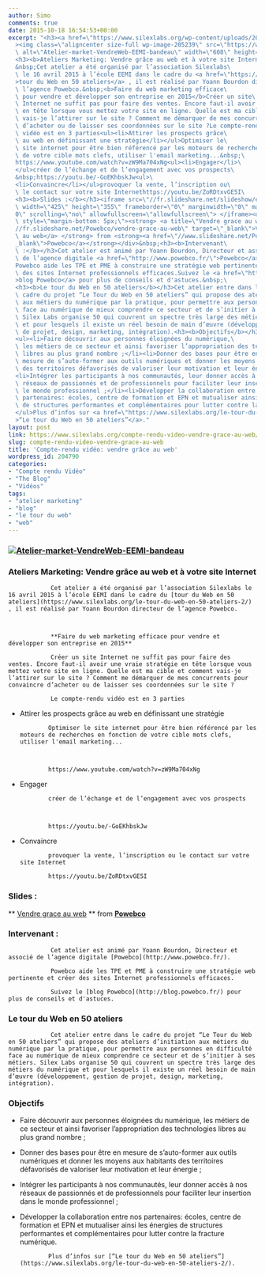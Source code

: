 ```yaml
---
author: Simo
comments: true
date: 2015-10-18 16:54:53+00:00
excerpt: "<h3><a href=\"https://www.silexlabs.org/wp-content/uploads/2015/07/Atelier-market-VendreWeb-EEMI-bandeau.png\"\
  ><img class=\"aligncenter size-full wp-image-205239\" src=\"https://www.silexlabs.org/wp-content/uploads/2015/07/Atelier-market-VendreWeb-EEMI-bandeau.png\"\
  \ alt=\"Atelier-market-VendreWeb-EEMI-bandeau\" width=\"608\" height=\"140\" /></a></h3>\
  <h3><b>Ateliers Marketing: Vendre grâce au web et à votre site Internet</b></h3>\
  &nbsp;Cet atelier a été organisé par l’association Silexlabs\
  \ le 16 avril 2015 à l’école EEMI dans le cadre du <a href=\"https://www.silexlabs.org/le-tour-du-web-en-50-ateliers-2/\"\
  >tour du Web en 50 ateliers</a> , il est réalisé par Yoann Bourdon directeur de\
  \ l’agence Powebco.&nbsp;<b>Faire du web marketing efficace\
  \ pour vendre et développer son entreprise en 2015</b>Créer un site\
  \ Internet ne suffit pas pour faire des ventes. Encore faut-il avoir une vraie stratégie\
  \ en tête lorsque vous mettez votre site en ligne. Quelle est ma cible et comment\
  \ vais-je l’attirer sur le site ? Comment me démarquer de mes concurrents pour convaincre\
  \ d’acheter ou de laisser ses coordonnées sur le site ?Le compte-rendu\
  \ vidéo est en 3 parties<ul><li>Attirer les prospects grâce\
  \ au web en définissant une stratégie</li></ul>Optimiser le\
  \ site internet pour être bien référencé par les moteurs de recherches en fonction\
  \ de votre cible mots clefs, utiliser l'email marketing...&nbsp;\
  https://www.youtube.com/watch?v=zW9Ma704xNg<ul><li>Engager</li>\
  </ul>créer de l’échange et de l’engagement avec vos prospects\
  &nbsp;https://youtu.be/-GoEKhbskJw<ul>\
  <li>Convaincre</li></ul>provoquer la vente, l’inscription ou\
  \ le contact sur votre site Internethttps://youtu.be/ZoRDtxvGE5I\
  <h3><b>Slides :</b></h3><iframe src=\"//fr.slideshare.net/slideshow/embed_code/key/EAlCURRIzKW94n\"\
  \ width=\"425\" height=\"355\" frameborder=\"0\" marginwidth=\"0\" marginheight=\"\
  0\" scrolling=\"no\" allowfullscreen=\"allowfullscreen\"> </iframe><div\
  \ style=\"margin-bottom: 5px;\"><strong> <a title=\"Vendre grace au web\" href=\"\
  //fr.slideshare.net/Powebco/vendre-grace-au-web\" target=\"_blank\">Vendre grace\
  \ au web</a> </strong> from <strong><a href=\"//www.slideshare.net/Powebco\" target=\"\
  _blank\">Powebco</a></strong></div>&nbsp;<h3><b>Intervenant\
  \ :</b></h3>Cet atelier est animé par Yoann Bourdon, Directeur et associé\
  \ de l’agence digitale <a href=\"http://www.powebco.fr/\">Powebco</a>.\
  Powebco aide les TPE et PME à construire une stratégie web pertinente et créer\
  \ des sites Internet professionnels efficaces.Suivez le <a href=\"http://blog.powebco.fr/\"\
  >blog Powebco</a> pour plus de conseils et d'astuces.&nbsp;\
  <h3><b>Le tour du Web en 50 ateliers</b></h3>Cet atelier entre dans le\
  \ cadre du projet “Le Tour du Web en 50 ateliers” qui propose des ateliers d’initiation\
  \ aux métiers du numérique par la pratique, pour permettre aux personnes en difficulté\
  \ face au numérique de mieux comprendre ce secteur et de s’initier à ses métiers.\
  \ Silex Labs organise 50 qui couvrent un spectre très large des métiers du numérique\
  \ et pour lesquels il existe un réel besoin de main d’œuvre (développement, gestion\
  \ de projet, design, marketing, intégration).<h3><b>Objectifs</b></h3>\
  <ul><li>Faire découvrir aux personnes éloignées du numérique,\
  \ les métiers de ce secteur et ainsi favoriser l’appropriation des technologies\
  \ libres au plus grand nombre ;</li><li>Donner des bases pour être en\
  \ mesure de s’auto-former aux outils numériques et donner les moyens aux habitants\
  \ des territoires défavorisés de valoriser leur motivation et leur énergie ;</li>\
  <li>Intégrer les participants à nos communautés, leur donner accès à nos\
  \ réseaux de passionnés et de professionnels pour faciliter leur insertion dans\
  \ le monde professionnel ;</li><li>Développer la collaboration entre nos\
  \ partenaires: écoles, centre de formation et EPN et mutualiser ainsi les énergies\
  \ de structures performantes et complémentaires pour lutter contre la fracture numérique.</li>\
  </ul>Plus d’infos sur <a href=\"https://www.silexlabs.org/le-tour-du-web-en-50-ateliers-2/\"\
  >“Le tour du Web en 50 ateliers”</a>."
layout: post
link: https://www.silexlabs.org/compte-rendu-video-vendre-grace-au-web/
slug: compte-rendu-video-vendre-grace-au-web
title: 'Compte-rendu vidéo: vendre grâce au web'
wordpress_id: 204790
categories:
- "Compte rendu Vidéo"
- "The Blog"
- "Vidéos"
tags:
- "atelier marketing"
- "blog"
- "le tour du web"
- "web"
---
```


### [![Atelier-market-VendreWeb-EEMI-bandeau](https://www.silexlabs.org/wp-content/uploads/2015/07/Atelier-market-VendreWeb-EEMI-bandeau.png)](https://www.silexlabs.org/wp-content/uploads/2015/07/Atelier-market-VendreWeb-EEMI-bandeau.png)




### **Ateliers Marketing: Vendre grâce au web et à votre site Internet**




				Cet atelier a été organisé par l’association Silexlabs le 16 avril 2015 à l’école EEMI dans le cadre du [tour du Web en 50 ateliers](https://www.silexlabs.org/le-tour-du-web-en-50-ateliers-2/) , il est réalisé par Yoann Bourdon directeur de l’agence Powebco.



				**Faire du web marketing efficace pour vendre et développer son entreprise en 2015**

				Créer un site Internet ne suffit pas pour faire des ventes. Encore faut-il avoir une vraie stratégie en tête lorsque vous mettez votre site en ligne. Quelle est ma cible et comment vais-je l’attirer sur le site ? Comment me démarquer de mes concurrents pour convaincre d’acheter ou de laisser ses coordonnées sur le site ?

				Le compte-rendu vidéo est en 3 parties




  * Attirer les prospects grâce au web en définissant une stratégie


				Optimiser le site internet pour être bien référencé par les moteurs de recherches en fonction de votre cible mots clefs, utiliser l'email marketing...



				https://www.youtube.com/watch?v=zW9Ma704xNg


  * Engager


				créer de l’échange et de l’engagement avec vos prospects



				https://youtu.be/-GoEKhbskJw


  * Convaincre


				provoquer la vente, l’inscription ou le contact sur votre site Internet

				https://youtu.be/ZoRDtxvGE5I


### **Slides :**





** [Vendre grace au web](//fr.slideshare.net/Powebco/vendre-grace-au-web) ** from **[Powebco](//www.slideshare.net/Powebco)**





### **Intervenant :**


				Cet atelier est animé par Yoann Bourdon, Directeur et associé de l’agence digitale [Powebco](http://www.powebco.fr/).

				Powebco aide les TPE et PME à construire une stratégie web pertinente et créer des sites Internet professionnels efficaces.

				Suivez le [blog Powebco](http://blog.powebco.fr/) pour plus de conseils et d'astuces.




### **Le tour du Web en 50 ateliers**


				Cet atelier entre dans le cadre du projet “Le Tour du Web en 50 ateliers” qui propose des ateliers d’initiation aux métiers du numérique par la pratique, pour permettre aux personnes en difficulté face au numérique de mieux comprendre ce secteur et de s’initier à ses métiers. Silex Labs organise 50 qui couvrent un spectre très large des métiers du numérique et pour lesquels il existe un réel besoin de main d’œuvre (développement, gestion de projet, design, marketing, intégration).


### **Objectifs**






  * Faire découvrir aux personnes éloignées du numérique, les métiers de ce secteur et ainsi favoriser l’appropriation des technologies libres au plus grand nombre ;


  * Donner des bases pour être en mesure de s’auto-former aux outils numériques et donner les moyens aux habitants des territoires défavorisés de valoriser leur motivation et leur énergie ;


  * Intégrer les participants à nos communautés, leur donner accès à nos réseaux de passionnés et de professionnels pour faciliter leur insertion dans le monde professionnel ;


  * Développer la collaboration entre nos partenaires: écoles, centre de formation et EPN et mutualiser ainsi les énergies de structures performantes et complémentaires pour lutter contre la fracture numérique.


				Plus d’infos sur [“Le tour du Web en 50 ateliers”](https://www.silexlabs.org/le-tour-du-web-en-50-ateliers-2/).
